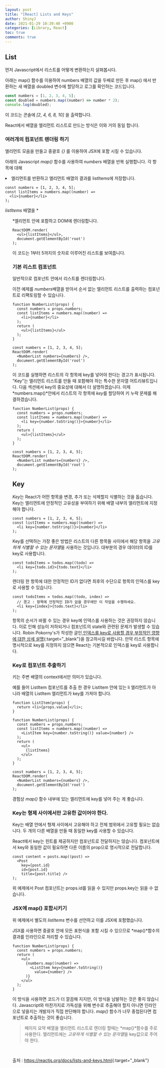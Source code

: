 ```yaml
---
layout: post
title: "[React] Lists and Keys"
author: ShinyJ
date: 2021-01-29 10:39:40 +0900
categories: [Library, React]
toc: true
comments: true
---
```


## List

먼저 Javascript에서 리스트를 어떻게 변환하는지 살펴봅시다.

아래는 map() 함수를 이용하여 numbers 배열의 값을 두배로 만든 후 map() 에서 반환하는 새 배열을 doubled 변수에 할당하고 로그를 확인하는 코드입니다.

```js
const numbers = [1, 2, 3, 4, 5];
const doubled = numbers.map((number) => number * 2);
console.log(doubled);
```

이 코드는 콘솔에 *[2, 4, 6, 8, 10]* 을 출력합니다.

React에서 배열을 엘리먼트 리스트로 만드는 방식은 이와 거의 동일 합니다.

### 여러개의 컴포넌트 렌더링 하기

엘리먼트 모음을 만들고 중괄호 *{}* 를 이용하여 JSX에 포함 시킬 수 있습니다.

아래의 Javascript *map()* 함수를 사용하여 *numbers* 배열을 반복 실행합니다. 각 항목에 대해 *<li>* 엘리먼트를 반환하고 엘리먼트 배열의 결과를 listItems에 저장합니다.

```react
const numbers = [1, 2, 3, 4, 5];
const listItems = numbers.map((number) => 
  <li>{number}</li>
);
```

*listItems* 배열을 *<ul>*엘리먼트 안에 포함하고 DOM에 렌더링합니다.

```react
ReactDOM.render(
  <ul>{listItems}</ul>,
  document.getElementById('root')
);
```

이 코드는 1부터 5까지의 숫자로 이루어진 리스트를 보여줍니다.

### 기본 리스트 컴포넌트

일반적으로 컴포넌트 안에서 리스트를 렌더링합니다.

이전 예제를 *numbers*배열을 받아서 순서 없는 엘리먼트 리스트를 출력하는 컴포넌트로 리팩토링할 수 있습니다.

```react
function NumberList(props) {
  const numbers = props.numbers;
  const listItems = numbers.map((number) => 
    <li>{number}</li>
  );
  return (
    <ul>{listItems}</ul>
  );
}

const numbers = [1, 2, 3, 4, 5];
ReactDOM.render(
  <NumberList numbers={numbers} />,
  document.getElementById('root')
);
```

이 코드를 실행하면 리스트의 각 항목에 key를 넣어야 한다는 경고가 표시됩니다. "Key"는 엘리먼트 리스트를 만들 때 포함해야 하는 특수한 문자열 어트리뷰트입니다. 다음 섹션에서 key의 중요성에 대해서 더 설명하겠습니다. 이제 *numbers.map()*안에서 리스트의 각 항목에 *key*를 할당하여 키 누락 문제를 해결하겠습니다.

```react
function NumberList(props) {
  const numbers = props.numbers;
  const listItems = numbers.map((number) => 
    <li key={number.toString()}>{number}</li>
  );
  return (
    <ul>{listItems}</ul>
  );
}

const numbers = [1, 2, 3, 4, 5];
ReactDOM.render(
  <NumberList numbers={numbers} />,
  document.getElementById('root')
);
```

## Key

*Key*는 React가 어떤 항목을 변경, 추가 또는 삭제할지 식별하는 것을 돕습니다. Key는 엘리먼트에 안정적인 고유성을 부여하기 위해 배열 내부의 엘리먼트에 지정해야 합니다.

```react
const numbers = [1, 2, 3, 4, 5];
const listItems = numbers.map((number) => 
  <li key={number.toString()}>{number}</li>
);
```

Key를 선택하는 가장 좋은 방법은 리스트의 다른 항목들 사이에서 해당 항목을 *고유하게 식별할 수 있는 문자열*을 사용하는 것입니다. 대부분의 경우 데이터의 ID를 key로 사용합니다.

```react
const todoItems = todos.map((todo) =>
  <li key={todo.id}>{todo.text}</li>
);
```

렌더링 한 항목에 대한 안정적인 ID가 없다면 최후의 수단으로 항목의 인덱스를 key로 사용할 수 있습니다.

```react
const todoItems = todos.map((todo, index) =>
  // 경고 : 항목에 안정적인 ID가 없을 경우에만 이 작업을 수행하세요.
  <li key={index}>{todo.text}</li>
);
```

항목의 순서가 바뀔 수 있는 경우 key에 인덱스를 사용하는 것은 권장하지 않습니다. 이로 인해 성능이 저하되거나 컴포넌트의 state와 관련된 문제가 발생할 수 있습니다. Robin Pokorny's가 작성한 글인[ 인덱스를 key로 사용할 경우 부정적인 영향에 대한 상세 설명](https://robinpokorny.medium.com/index-as-a-key-is-an-anti-pattern-e0349aece318){:target="_blank"}을 참고하시길 바랍니다. 만약 리스트 항목에 명시적으로 key를 지정하지 않으면 React는 기본적으로 인덱스를 key로 사용합니다.

### Key로 컴포넌트 추출하기

키는 주변 배열의 context에서만 의미가 있습니다.

예를 들어 ListItem 컴포넌트를 추출 한 경우 ListItem 안에 있는 li 엘리먼트가 아니라 배열의 ListItem 엘리먼트가 key를 가져야 합니다.

```react
function ListItem(props) {
  return <li>{props.value}</li>;
}

function NumberList(props) {
  const numbers = props.numbers;
  const listItems = numbers.map((number) =>
    <ListItem key={number.toString()} value={number} />
  );
  return (
    <ul>
      {listItems}
    </ul>
  );
}

const numbers = [1, 2, 3, 4, 5];
ReactDOM.render(
  <NumberList numbers={numbers} />,
  document.getElementById('root')
);
```

경험상 *map()* 함수 내부에 있는 엘리먼트에 key를 넣어 주는 게 좋습니다.

### Key는 형제 사이에서만 고유한 값이어야 한다.

Key는 배열 안에서 형제 사이에서 고유해야 하고 전체 범위에서 고유할 필요는 없습니다.
두 개의 다른 배열을 만들 때 동일한 key를 사용할 수 있습니다.

React에서 key는 힌트를 제공하지만 컴포넌트로 전달하지는 않습니다. 컴포넌트에서 key와 동일한 값이 필요하면 다른 이름의 prop으로 명시적으로 전달합니다.

```react
const content = posts.map((post) =>
  <Post
    key={post.id}
    id={post.id}
    title={post.title} />
);
```

위 예제에서 Post 컴포넌트는 props.id를 읽을 수 있지만 props.key는 읽을 수 없습니다.

### JSX에 map() 포함시키기

위 예제에서 별도의 *listItems* 변수를 선언하고 이를 JSX에 포함했습니다.

JSX를 사용하면 중괄호 안에 모든 표현식을 포함 시킬 수 있으므로 *map()*함수의 결과를 인라인으로 처리할 수 있습니다.

```react
function NumberList(props) {
  const numbers = props.numbers;
  return (
    <ul>
      {numbers.map((number) =>
        <ListItem key={number.toString()}
          value={number} />
      )}
    </ul>
  );
}
```

이 방식을 사용하면 코드가 더 깔끔해 지지만, 이 방식을 남발하는 것은 좋지 않습니다. Javascript와 마찬가지로 가독성을 위해 변수로 추출해야 할지 아니면 인라인으로 넣을지는 개발자가 직접 판단해야 합니다. *map()* 함수가 너무 중첩된다면 컴포넌트로 추출하는 것이 좋습니다.

>페이지 요약
배열을 엘리먼트 리스트로 렌더링 할때는 *map()*함수를 주로 사용한다.
엘리먼트에는 *고유하게 식별할 수 있는 문자열*을 key값으로 주어야 한다.

<br>

출처 : <https://reactjs.org/docs/lists-and-keys.html>{:target="_blank"}